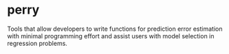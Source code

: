 perry
=====

Tools that allow developers to write functions for prediction error estimation with minimal programming effort and assist users with model selection in regression problems.
